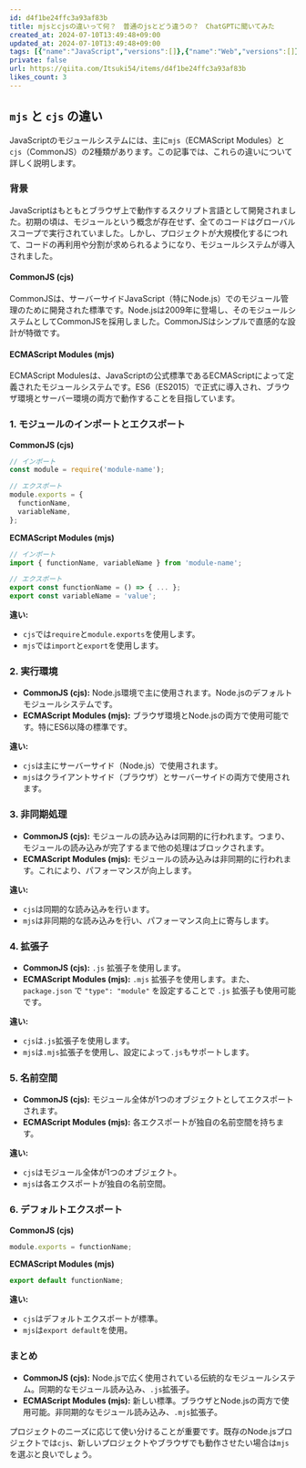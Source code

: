 ```yaml
---
id: d4f1be24ffc3a93af83b
title: mjsとcjsの違いって何？　普通のjsとどう違うの？　ChatGPTに聞いてみた
created_at: 2024-07-10T13:49:48+09:00
updated_at: 2024-07-10T13:49:48+09:00
tags: [{"name":"JavaScript","versions":[]},{"name":"Web","versions":[]},{"name":"ChatGPT","versions":[]}]
private: false
url: https://qiita.com/Itsuki54/items/d4f1be24ffc3a93af83b
likes_count: 3
---
```


## `mjs` と `cjs` の違い

JavaScriptのモジュールシステムには、主に`mjs`（ECMAScript Modules）と`cjs`（CommonJS）の2種類があります。この記事では、これらの違いについて詳しく説明します。

### 背景

JavaScriptはもともとブラウザ上で動作するスクリプト言語として開発されました。初期の頃は、モジュールという概念が存在せず、全てのコードはグローバルスコープで実行されていました。しかし、プロジェクトが大規模化するにつれて、コードの再利用や分割が求められるようになり、モジュールシステムが導入されました。

#### CommonJS (cjs)
CommonJSは、サーバーサイドJavaScript（特にNode.js）でのモジュール管理のために開発された標準です。Node.jsは2009年に登場し、そのモジュールシステムとしてCommonJSを採用しました。CommonJSはシンプルで直感的な設計が特徴です。

#### ECMAScript Modules (mjs)
ECMAScript Modulesは、JavaScriptの公式標準であるECMAScriptによって定義されたモジュールシステムです。ES6（ES2015）で正式に導入され、ブラウザ環境とサーバー環境の両方で動作することを目指しています。

### 1. モジュールのインポートとエクスポート

**CommonJS (cjs)**
```javascript
// インポート
const module = require('module-name');

// エクスポート
module.exports = {
  functionName,
  variableName,
};
```

**ECMAScript Modules (mjs)**
```javascript
// インポート
import { functionName, variableName } from 'module-name';

// エクスポート
export const functionName = () => { ... };
export const variableName = 'value';
```

**違い:**
- `cjs`では`require`と`module.exports`を使用します。
- `mjs`では`import`と`export`を使用します。

### 2. 実行環境

- **CommonJS (cjs):** Node.js環境で主に使用されます。Node.jsのデフォルトモジュールシステムです。
- **ECMAScript Modules (mjs):** ブラウザ環境とNode.jsの両方で使用可能です。特にES6以降の標準です。

**違い:**
- `cjs`は主にサーバーサイド（Node.js）で使用されます。
- `mjs`はクライアントサイド（ブラウザ）とサーバーサイドの両方で使用されます。

### 3. 非同期処理

- **CommonJS (cjs):** モジュールの読み込みは同期的に行われます。つまり、モジュールの読み込みが完了するまで他の処理はブロックされます。
- **ECMAScript Modules (mjs):** モジュールの読み込みは非同期的に行われます。これにより、パフォーマンスが向上します。

**違い:**
- `cjs`は同期的な読み込みを行います。
- `mjs`は非同期的な読み込みを行い、パフォーマンス向上に寄与します。

### 4. 拡張子

- **CommonJS (cjs):** `.js` 拡張子を使用します。
- **ECMAScript Modules (mjs):** `.mjs` 拡張子を使用します。また、`package.json` で `"type": "module"` を設定することで `.js` 拡張子も使用可能です。

**違い:**
- `cjs`は`.js`拡張子を使用します。
- `mjs`は`.mjs`拡張子を使用し、設定によって`.js`もサポートします。

### 5. 名前空間

- **CommonJS (cjs):** モジュール全体が1つのオブジェクトとしてエクスポートされます。
- **ECMAScript Modules (mjs):** 各エクスポートが独自の名前空間を持ちます。

**違い:**
- `cjs`はモジュール全体が1つのオブジェクト。
- `mjs`は各エクスポートが独自の名前空間。

### 6. デフォルトエクスポート

**CommonJS (cjs)**
```javascript
module.exports = functionName;
```

**ECMAScript Modules (mjs)**
```javascript
export default functionName;
```

**違い:**
- `cjs`はデフォルトエクスポートが標準。
- `mjs`は`export default`を使用。

### まとめ

- **CommonJS (cjs):** Node.jsで広く使用されている伝統的なモジュールシステム。同期的なモジュール読み込み、`.js`拡張子。
- **ECMAScript Modules (mjs):** 新しい標準。ブラウザとNode.jsの両方で使用可能。非同期的なモジュール読み込み、`.mjs`拡張子。

プロジェクトのニーズに応じて使い分けることが重要です。既存のNode.jsプロジェクトでは`cjs`、新しいプロジェクトやブラウザでも動作させたい場合は`mjs`を選ぶと良いでしょう。

